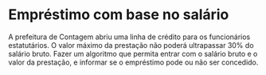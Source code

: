 # Empréstimo com base no salário
A prefeitura de Contagem abriu uma linha de crédito para os funcionários estatutários. O valor máximo da prestação não poderá ultrapassar 30% do salário bruto. Fazer um algoritmo que permita entrar com o salário bruto e o valor da prestação, e informar se o empréstimo pode ou não ser concedido.
